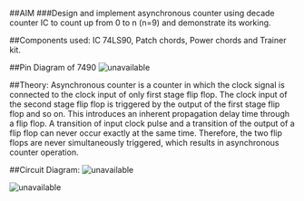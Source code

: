 ##AIM
###Design and implement asynchronous counter using decade counter IC to count up from 0 to n (n=9) and demonstrate its working.

##Components used:
IC 74LS90, Patch chords, Power chords and Trainer kit.

##Pin Diagram of 7490
![unavailable](111.png)
 
##Theory: 
Asynchronous counter is a counter in which the clock signal is connected to the clock input of only first stage flip flop. The clock input of the second stage flip flop is triggered by the output of the first stage flip flop and so on. This introduces an inherent propagation delay time through a flip flop. A transition of input clock pulse and a transition of the output of a flip flop can never occur exactly at the same time. Therefore, the two flip flops are never simultaneously triggered, which results in asynchronous counter operation.


##Circuit Diagram:
![unavailable](112.png)

![unavailable](113.png)
